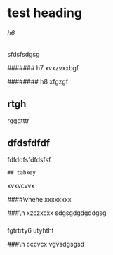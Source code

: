 # test heading


###### h6
sfdsfsdgsg

####### h7
xvxzvxxbgf

######## h8
xfgzgf

##       rtgh
   rgggtttr

   ## dfdsfdfdf
fdfddfsfdfdsfsf

    ## tabkey
xvxvcvvx

####\vhehe
xxxxxxxx

###\n xzczxcxx
sdgsgdgdgddgsg

###
fgtrtrty6
utyhtht

###\n cccvcx
vgvsdgsgsd